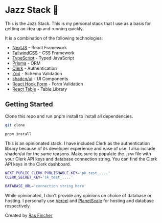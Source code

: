 # Jazz Stack 🎷

This is the Jazz Stack. This is my personal stack that I use as a basis for getting an idea up and running quickly.

It is a combination of the following technologies:

- [NextJS](https://nextjs.org/) - React Framework
- [TailwindCSS](https://tailwindcss.com/) - CSS Framework
- [TypeScript](https://www.typescriptlang.org/) - Typed JavaScript
- [Prisma](https://www.prisma.io/) - ORM
- [Clerk](https://clerk.dev/) - Authentication
- [Zod](https://zod.dev/) - Schema Validation
- [shadcn/ui](https://ui.shadcn.com/) - UI Components
- [React Hook Form](https://react-hook-form.com/) - Form Validation
- [React Table](https://react-table.tanstack.com/) - Table Library

## Getting Started

Clone this repo and run pnpm install to install all dependencies.

```bash
git clone

pnpm install
```

This is an opinionated stack. I have included Clerk as the authentication library because of its developer experience and ease of
use. I also include shadcn/ui for the same reasons. Make sure to populate the `.env` file with your Clerk API keys and database connection string. You can find the Clerk API keys in the Clerk dashboard.

```bash
NEXT_PUBLIC_CLERK_PUBLISHABLE_KEY='pk_test_....'
CLERK_SECRET_KEY='sk_test_....'

DATABASE_URL='connection string here'

```

While opinionated, I don't provide any opinions on choice of database or hosting. I personally use [Vercel](https://vercel.com/) and [PlanetScale](https://planetscale.com/) for hosting and database respectively.

Created by [Ras Fincher](https://rhymeswithjazz.com)
